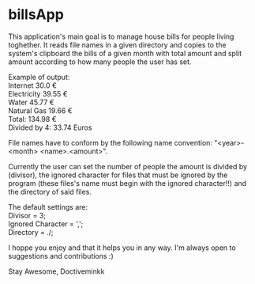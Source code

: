 # billsApp

This application's main goal is to manage house bills for people living toghether.
It reads file names in a given directory and copies to the system's clipboard the bills of a given month with total amount and split amount according to how many people the user has set.

Example of output:<br />
Internet 30.0 €<br />
Electricity 39.55 €<br />
Water 45.77 €<br />
Natural Gas 19.66 €<br />
Total: 134.98 €<br />
Divided by 4: 33.74 Euros<br />

File names have to conform by the following name convention: "\<year\>-\<month\> \<name\>.\<amount\>".

Currently the user can set the number of people the amount is divided by (divisor), the ignored character for files that must be ignored by the program (these files's name must begin with the ignored character!!) and the directory of said files.

The default settings are:<br />
Divisor = 3;<br />
Ignored Character = ',';<br />
Directory = ./;<br />

I hoppe you enjoy and that it helps you in any way. I'm always open to suggestions and contributions :)

Stay Awesome,
Doctiveminkk
